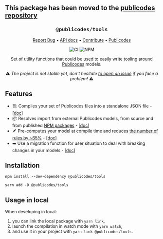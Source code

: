 ## This package has been moved to the [publicodes repository](https://github.com/publicodes/publicodes/tree/master/packages/tools)

<div align="center">
  <h3 align="center">
	<big><code>@publicodes/tools</code></big>
  </h3>
  <p align="center">
   <a href="https://github.com/publicodes/tools/issues">Report Bug</a>
   •
   <a href="https://publicodes.github.io/tools/">API docs</a>
   •
   <a href="https://github.com/publicodes/tools/blob/master/CONTRIBUTING.md">Contribute</a>
   •
   <a href="https://publi.codes">Publicodes</a>
  </p>

![CI][ci-link] ![NPM][npm-link]

Set of utility functions that could be used to easily write tooling around [Publicodes](https://publi.codes) models.

:warning: <i>The project is not stable yet, don't hesitate [to open an issue](https://github.com/publicodes/tools/issues) if you face a problem!</i> :warning:

</div>

## Features

- 🏗️ Compiles your set of Publicodes files into a standalone JSON file - [[doc](https://publicodes.github.io/tools/modules/compilation.html#md:compile-a-model-from-a-source)]
- 📦 Resolves import from external Publicodes models, from source and from published [NPM packages](https://www.npmjs.com/package/futureco-data) - [[doc](https://publicodes.github.io/tools/modules/compilation.html#md:import-rules-from-a-npm-package)]
- 🪶 Pre-computes your model at compile time and reduces [the number of rules by ~65%](https://github.com/incubateur-ademe/nosgestesclimat/pull/1697) - [[doc](https://publicodes.github.io/tools/modules/optims.html)]
- ➡️ Use a migration function for user situation to deal with breaking changes in your models - [[doc](https://publicodes.github.io/tools/modules/migration.html)]

## Installation

```
npm install --dev-dependency @publicodes/tools

yarn add -D @publicodes/tools
```

## Usage in local

When developing in local:

1. you can link the local package with `yarn link`,
2. launch the compilation in watch mode with `yarn watch`,
3. and use it in your project with `yarn link @publicodes/tools`.

[ci-link]: https://img.shields.io/github/actions/workflow/status/publicodes/tools/build.yml?logo=github&logoColor=white&label=build%20%26%20test
[npm-link]: https://img.shields.io/npm/v/%40publicodes%2Ftools?logo=npm&logoColor=white&color=%23185dae

